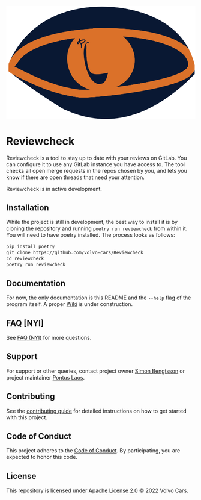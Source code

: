 ![reviewcheck logo](logo-short.png)

# Reviewcheck

Reviewcheck is a tool to stay up to date with your reviews on GitLab. You can
configure it to use any GitLab instance you have access to. The tool checks all
open merge requests in the repos chosen by you, and lets you know if there are
open threads that need your attention.

Reviewcheck is in active development.

## Installation

While the project is still in development, the best way to install it is by
cloning the repository and running `poetry run reviewcheck` from within it. You
will need to have poetry installed. The process looks as follows:

```
pip install poetry
git clone https://github.com/volvo-cars/Reviewcheck
cd reviewcheck
poetry run reviewcheck
```

## Documentation

For now, the only documentation is this README and the `--help` flag of the
program itself. A proper
[Wiki](https://github.com/volvo-cars/Reviewcheck/wiki) is
under construction.

## FAQ [NYI]

See [FAQ (NYI)](docs/faq/faq.md) for more questions.

## Support

For support or other queries, contact project owner [Simon
Bengtsson](mailto:simon.bengtsson.3@volvocars.com) or project maintainer [Pontus
Laos](mailto:pontus.laos@volcoars.com).

## Contributing

See the [contributing guide](CONTRIBUTING.md) for detailed instructions on how to get
started with this project.

## Code of Conduct

This project adheres to the [Code of Conduct](./.github/CODE_OF_CONDUCT.md). By
participating, you are expected to honor this code.

## License

This repository is licensed under [Apache License 2.0](LICENSE) © 2022 Volvo Cars.

